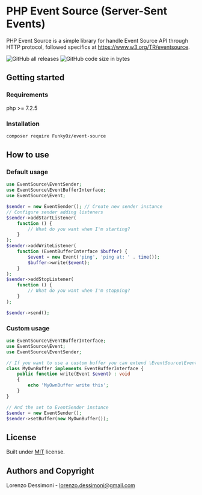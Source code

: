 # PHP Event Source (Server-Sent Events)

PHP Event Source is a simple library for handle Event Source API through HTTP protocol, followed specifics
at https://www.w3.org/TR/eventsource.

![GitHub all releases](https://img.shields.io/github/downloads/FunkyOz/event-source/total) ![GitHub code size in bytes](https://img.shields.io/github/languages/code-size/FunkyOz/event-source?label=size)
## Getting started

### Requirements

php >= 7.2.5

### Installation

```bash
composer require FunkyOz/event-source
```

## How to use
### Default usage
```php
use EventSource\EventSender;
use EventSource\EventBufferInterface;
use EventSource\Event;

$sender = new EventSender(); // Create new sender instance
// Configure sender adding listeners
$sender->addStartListener(
    function () {
        // What do you want when I'm starting?
    }
);
$sender->addWriteListener(
    function (EventBufferInterface $buffer) {
        $event = new Event('ping', 'ping at: ' . time());
        $buffer->write($event);
    }
);
$sender->addStopListener(
    function () {
        // What do you want when I'm stopping?
    }
);

$sender->send(); 
```

### Custom usage
```php
use EventSource\EventBufferInterface;
use EventSource\Event;
use EventSource\EventSender;

// If you want to use a custom buffer you can extend \EventSource\EventBufferInterface
class MyOwnBuffer implements EventBufferInterface {
    public function write(Event $event) : void 
    {
        echo 'MyOwnBuffer write this';
    }
}

// And the set to EventSender instance
$sender = new EventSender();
$sender->setBuffer(new MyOwnBuffer());

```

## License

Built under [MIT](https://choosealicense.com/licenses/mit/) license.

## Authors and Copyright

Lorenzo Dessimoni - lorenzo.dessimoni@gmail.com
